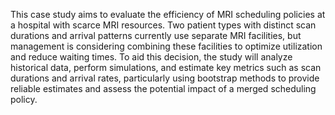 This case study aims to evaluate the efficiency of MRI scheduling policies at a hospital with scarce MRI resources. Two patient types with distinct scan durations and arrival patterns currently use separate MRI facilities, but management is considering combining these facilities to optimize utilization and reduce waiting times. To aid this decision, the study will analyze historical data, perform simulations, and estimate key metrics such as scan durations and arrival rates, particularly using bootstrap methods to provide reliable estimates and assess the potential impact of a merged scheduling policy.
